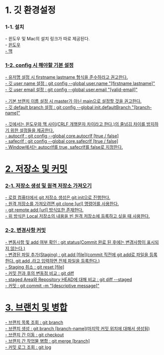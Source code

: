 <h1>1. 깃 환경설정</h1>
<h3>1-1. 설치</h3>
- 윈도우 및 Mac의 설치 링크가 따로 제공된다.<br>
- <a href="htps://windows.github.com">윈도우<br>
- <a href="htps://mac.github.com">맥<br>

<h3>1-2. config 시 해야할 기본 설정</h3>
- 유저명 설정 시 firstname lastname 형식을 준수하라고 권고한다.<br>
- 깃 user name 설정 : git config --global user.name "[firstname lastname]"<br>
- 깃 user email 설정 : git config --global user.email "[valid-email]"<br><br>
- 기본 브랜치 이름 설정 시 master가 아닌 main으로 설정할 것을 권고한다.<br>
- 깃 default branch 설정 : git config --global init.defaultBranch "[branch-name]"<br><br>
- 깃에서는 윈도우와 맥 사이(CRLF 개행문자 차이라고 한다.)의 줄넘김 차이를 방지하기 위한 설정들을 제공한다.<br>
- autocrlf : git config --global core.autocrlf [true / false]<br>
- safecrlf : git config --global core.safecrlf [true / false]<br>
- Window에서는 autocrlf를 true, safecrlf를 false로 지정한다.

<h1>2. 저장소 및 커밋</h1>
<h3>2-1. 저장소 생성 및 원격 저장소 가져오기</h3>
- 로컬 컴퓨터에서 git 저장소 생성은 git init으로 진행한다.<br>
- 원격 저장소를 가져오려면 git clone [url] 명령어를 사용한다.<br>
- git remote add [url] 방식또한 존재한다.<br>
- 위 방식은 Local 저장소의 내용을 빈 원격 저장소에 등록하고 싶을 때 사용한다.<br>

<h3>2-2. 변경사항 커밋</h3>
- 변동사항 및 add 여부 확인 : git status(Commit 완료 된 후에는 변경사항이 표시되지 않는다.)<br>
- 변경된 파일 추가(Staging) : git add [file](commit 직전에 git add로 파일을 등록한다. git add .라고 입력하면 전체 파일을 등록한다.)<br>
- Staging 취소 : git reset [file]<br>
- 커밋 전과 후의 변동점 비교 : git diff<br>
- staged Area와 Repository HEAD에 대해 비교 : git diff --staged<br>
- 커밋 : git commit -m "[descriptive message]"<br>

<h1>3. 브랜치 및 병합</h1>
- 브랜치 목록 조회 : git branch<br>
- 브랜치 생성 : git branch [branch-name](마지막 커밋 위치에 대해서 생성됨)<br>
- 브랜치 간 이동 : git checkout<br>
- 브랜치 간 작업물 병합 : git merge [branch]<br>
- 커밋 로그 조회 : git log<br>
